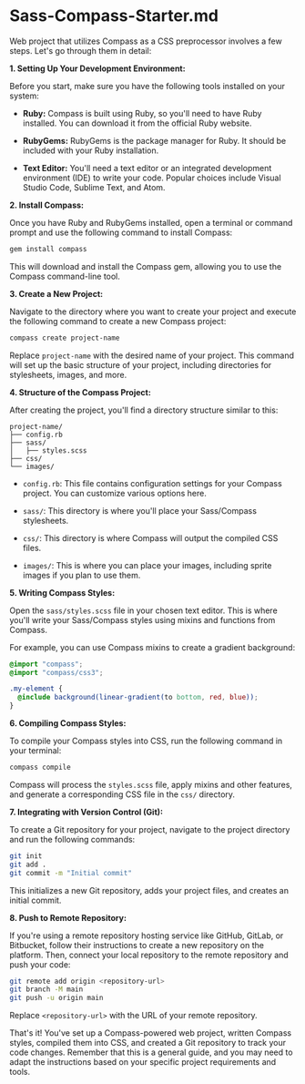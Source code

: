 # Sass-Compass-Starter.md

Web project that utilizes Compass as a CSS preprocessor involves a few steps. Let's go through them in detail:

**1. Setting Up Your Development Environment:**

Before you start, make sure you have the following tools installed on your system:

- **Ruby:** Compass is built using Ruby, so you'll need to have Ruby installed. You can download it from the official Ruby website.

- **RubyGems:** RubyGems is the package manager for Ruby. It should be included with your Ruby installation.

- **Text Editor:** You'll need a text editor or an integrated development environment (IDE) to write your code. Popular choices include Visual Studio Code, Sublime Text, and Atom.

**2. Install Compass:**

Once you have Ruby and RubyGems installed, open a terminal or command prompt and use the following command to install Compass:

```bash
gem install compass
```

This will download and install the Compass gem, allowing you to use the Compass command-line tool.

**3. Create a New Project:**

Navigate to the directory where you want to create your project and execute the following command to create a new Compass project:

```bash
compass create project-name
```

Replace `project-name` with the desired name of your project. This command will set up the basic structure of your project, including directories for stylesheets, images, and more.

**4. Structure of the Compass Project:**

After creating the project, you'll find a directory structure similar to this:

```
project-name/
├── config.rb
├── sass/
│   ├── styles.scss
├── css/
└── images/
```

- `config.rb`: This file contains configuration settings for your Compass project. You can customize various options here.

- `sass/`: This directory is where you'll place your Sass/Compass stylesheets.

- `css/`: This directory is where Compass will output the compiled CSS files.

- `images/`: This is where you can place your images, including sprite images if you plan to use them.

**5. Writing Compass Styles:**

Open the `sass/styles.scss` file in your chosen text editor. This is where you'll write your Sass/Compass styles using mixins and functions from Compass.

For example, you can use Compass mixins to create a gradient background:

```scss
@import "compass";
@import "compass/css3";

.my-element {
  @include background(linear-gradient(to bottom, red, blue));
}
```

**6. Compiling Compass Styles:**

To compile your Compass styles into CSS, run the following command in your terminal:

```bash
compass compile
```

Compass will process the `styles.scss` file, apply mixins and other features, and generate a corresponding CSS file in the `css/` directory.

**7. Integrating with Version Control (Git):**

To create a Git repository for your project, navigate to the project directory and run the following commands:

```bash
git init
git add .
git commit -m "Initial commit"
```

This initializes a new Git repository, adds your project files, and creates an initial commit.

**8. Push to Remote Repository:**

If you're using a remote repository hosting service like GitHub, GitLab, or Bitbucket, follow their instructions to create a new repository on the platform. Then, connect your local repository to the remote repository and push your code:

```bash
git remote add origin <repository-url>
git branch -M main
git push -u origin main
```

Replace `<repository-url>` with the URL of your remote repository.

That's it! You've set up a Compass-powered web project, written Compass styles, compiled them into CSS, and created a Git repository to track your code changes. Remember that this is a general guide, and you may need to adapt the instructions based on your specific project requirements and tools.
